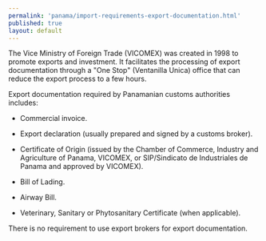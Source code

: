 ```yaml
--- 
permalink: 'panama/import-requirements-export-documentation.html' 
published: true 
layout: default
---
```

The Vice Ministry of Foreign Trade (VICOMEX) was created in 1998 to promote exports and investment. It facilitates the processing of export documentation through a "One Stop" (Ventanilla Unica) office that can reduce the export process to a few hours.
 
Export documentation required by Panamanian customs authorities includes:

* Commercial invoice.

* Export declaration (usually prepared and signed by a customs broker).

* Certificate of Origin (issued by the Chamber of Commerce, Industry and Agriculture of Panama, VICOMEX, or SIP/Sindicato de Industriales de Panama and approved by VICOMEX).

* Bill of Lading.

* Airway Bill.

* Veterinary, Sanitary or Phytosanitary Certificate (when applicable).

There is no requirement to use export brokers for export documentation.

